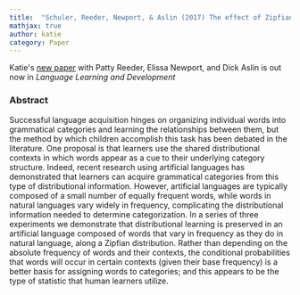 ```yaml
---
title:  "Schuler, Reeder, Newport, & Aslin (2017) The effect of Zipfian frequency variations on category formation in adult artificial language learning"
mathjax: true
author: katie
category: Paper
---
```


Katie's [new paper]((https://www.ncbi.nlm.nih.gov/pmc/articles/PMC6217973/)) with Patty Reeder, Elissa Newport, and Dick Aslin is out now in *Language Learning and Development*

### Abstract

Successful language acquisition hinges on organizing individual words into grammatical categories and learning the relationships between them, but the method by which children accomplish this task has been debated in the literature. One proposal is that learners use the shared distributional contexts in which words appear as a cue to their underlying category structure. Indeed, recent research using artificial languages has demonstrated that learners can acquire grammatical categories from this type of distributional information. However, artificial languages are typically composed of a small number of equally frequent words, while words in natural languages vary widely in frequency, complicating the distributional information needed to determine categorization. In a series of three experiments we demonstrate that distributional learning is preserved in an artificial language composed of words that vary in frequency as they do in natural language, along a Zipfian distribution. Rather than depending on the absolute frequency of words and their contexts, the conditional probabilities that words will occur in certain contexts (given their base frequency) is a better basis for assigning words to categories; and this appears to be the type of statistic that human learners utilize.